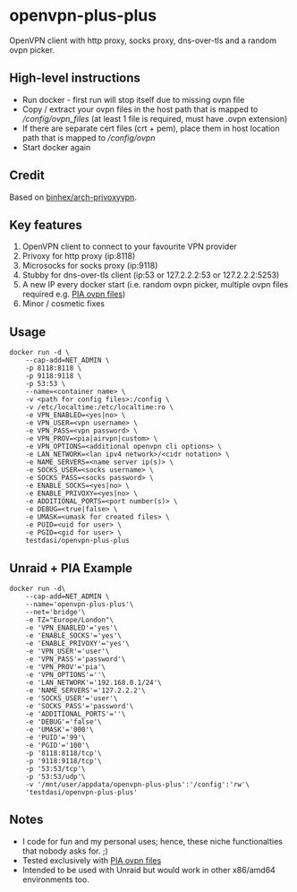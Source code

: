 # openvpn-plus-plus
OpenVPN client with http proxy, socks proxy, dns-over-tls and a random ovpn picker.

## High-level instructions
* Run docker - first run will stop itself due to missing ovpn file
* Copy / extract your ovpn files in the host path that is mapped to */config/ovpn_files* (at least 1 file is required, must have .ovpn extension)
* If there are separate cert files (crt + pem), place them in host location path that is mapped to */config/ovpn*
* Start docker again

## Credit
Based on [binhex/arch-privoxyvpn](https://hub.docker.com/r/binhex/arch-privoxyvpn).

## Key features
1. OpenVPN client to connect to your favourite VPN provider
1. Privoxy for http proxy (ip:8118)
1. Microsocks for socks proxy (ip:9118)
1. Stubby for dns-over-tls client (ip:53 or 127.2.2.2:53 or 127.2.2.2:5253)
1. A new IP every docker start (i.e. random ovpn picker, multiple ovpn files required e.g. [PIA ovpn files](https://www.privateinternetaccess.com/openvpn/openvpn.zip))
1. Minor / cosmetic fixes

## Usage
    docker run -d \
        --cap-add=NET_ADMIN \
        -p 8118:8118 \
        -p 9118:9118 \
        -p 53:53 \
        --name=<container name> \
        -v <path for config files>:/config \
        -v /etc/localtime:/etc/localtime:ro \
        -e VPN_ENABLED=<yes|no> \
        -e VPN_USER=<vpn username> \
        -e VPN_PASS=<vpn password> \
        -e VPN_PROV=<pia|airvpn|custom> \
        -e VPN_OPTIONS=<additional openvpn cli options> \
        -e LAN_NETWORK=<lan ipv4 network>/<cidr notation> \
        -e NAME_SERVERS=<name server ip(s)> \
        -e SOCKS_USER=<socks username> \
        -e SOCKS_PASS=<socks password> \
        -e ENABLE_SOCKS=<yes|no> \
        -e ENABLE_PRIVOXY=<yes|no> \
        -e ADDITIONAL_PORTS=<port number(s)> \
        -e DEBUG=<true|false> \
        -e UMASK=<umask for created files> \
        -e PUID=<uid for user> \
        -e PGID=<gid for user> \
        testdasi/openvpn-plus-plus

## Unraid + PIA Example
    docker run -d\
        --cap-add=NET_ADMIN \
        --name='openvpn-plus-plus'\
        --net='bridge'\
        -e TZ="Europe/London"\
        -e 'VPN_ENABLED'='yes'\
        -e 'ENABLE_SOCKS'='yes'\
        -e 'ENABLE_PRIVOXY'='yes'\
        -e 'VPN_USER'='user'\
        -e 'VPN_PASS'='password'\
        -e 'VPN_PROV'='pia'\
        -e 'VPN_OPTIONS'=''\
        -e 'LAN_NETWORK'='192.168.0.1/24'\
        -e 'NAME_SERVERS'='127.2.2.2'\
        -e 'SOCKS_USER'='user'\
        -e 'SOCKS_PASS'='password'\
        -e 'ADDITIONAL_PORTS'=''\
        -e 'DEBUG'='false'\
        -e 'UMASK'='000'\
        -e 'PUID'='99'\
        -e 'PGID'='100'\
        -p '8118:8118/tcp'\
        -p '9118:9118/tcp'\
        -p '53:53/tcp'\
        -p '53:53/udp'\
        -v '/mnt/user/appdata/openvpn-plus-plus':'/config':'rw'\
        'testdasi/openvpn-plus-plus'

## Notes
* I code for fun and my personal uses; hence, these niche functionalties that nobody asks for. ;)
* Tested exclusively with [PIA ovpn files](https://www.privateinternetaccess.com/openvpn/openvpn.zip)
* Intended to be used with Unraid but would work in other x86/amd64 environments too.
